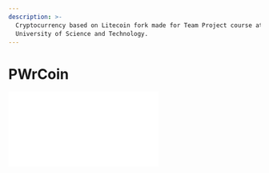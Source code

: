 ```yaml
---
description: >-
  Cryptocurrency based on Litecoin fork made for Team Project course at Wrocław
  University of Science and Technology.
---
```


# PWrCoin

![](../.gitbook/assets/pwr-5.pdf)



